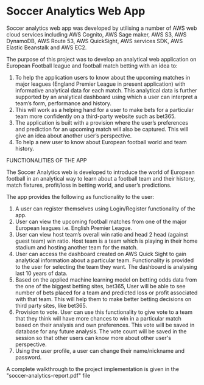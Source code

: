 # Soccer Analytics Web App

Soccer analytics web app was developed by utilising a number of AWS web cloud services including AWS Cognito, AWS Sage maker, AWS S3, AWS DynamoDB, AWS Route 53, AWS QuickSight, AWS services SDK, AWS Elastic Beanstalk and AWS EC2.


The purpose of this project was to develop an analytical web application on European Football league and football match betting with an idea to:

1. To help the application users to know about the upcoming matches in major leagues (England Premier League in present application) with informative analytical data for each match. This analytical data is further supported by an analytical dashboard using which a user can interpret a team’s form, performance and history.
2. This will work as a helping hand for a user to make bets for a particular team more confidently on a third-party website such as bet365.
3. The application is built with a provision where the user’s preferences and prediction for an upcoming match will also be captured. This will give an idea about another user’s perspective.
4. To help a new user to know about European football world and team history.


FUNCTIONALITIES OF THE APP

The Soccer Analytics web is developed to introduce the world of European football in an analytical way to learn about a football team and their history, match fixtures, profit/loss in betting world, and user’s predictions.

The app provides the following as functionality to the user:

1. A user can register themselves using Login/Register functionality of the app.
2. User can view the upcoming football matches from one of the major European leagues i.e. English Premier League.
3. User can view host team’s overall win ratio and head 2 head (against guest team) win ratio. Host team is a team which is playing in their home stadium and hosting another team for the match.
4. User can access the dashboard created on AWS Quick Sight to gain analytical information about a particular team. Functionality is provided to the user for selecting the team they want. The dashboard is analysing last 10 years of data.
5. Based on the applied machine learning model on betting odds data from the one of the biggest betting sites, bet365, User will be able to see number of bets placed for a team and predicted loss or profit associated with that team. This will help them to make better betting decisions on third party sites, like bet365.
6. Provision to vote. User can use this functionality to give vote to a team that they think will have more chances to win in a particular match based on their analysis and own preferences. This vote will be saved in database for any future analysis. The vote count will be saved in the session so that other users can know more about other user's perspective.
7. Using the user profile, a user can change their name/nickname and password.

A complete walkthrough to the project implementation is given in the "soccer-analytics-report.pdf" file 

